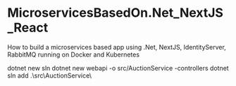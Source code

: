 # MicroservicesBasedOn.Net_NextJS_React

How to build a microservices based app using .Net, NextJS, IdentityServer, RabbitMQ running on Docker and Kubernetes

dotnet new sln
dotnet new webapi -o src/AuctionService -controllers
dotnet sln add .\src\AuctionService\
